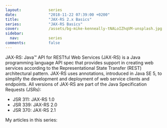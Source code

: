 ```yaml
---
layout:            series
date:              "2018-11-22 07:39:00 +0200"
title:             "JAX-RS 2.x Basics"
series:            "JAX-RS Basics"
cover:             /assets/bg-mike-kenneally-tNALoIZhqVM-unsplash.jpg
sidebar:
  nav:             series
comments:          false
---
```


JAX-RS: Java™ API for RESTful Web Services (JAX-RS) is a Java programming
language API spec that provides support in creating web services according to
the Representational State Transfer (REST) architectural pattern. JAX-RS uses
annotations, introduced in Java SE 5, to simplify the development and
deployment of web service clients and endpoints. All versions of JAX-RS are
part of the Java Specification Requests (JSRs):

- JSR 311: JAX-RS 1.0
- JSR 339: JAX-RS 2.0
- JSR 370: JAX-RS 2.1

My articles in this series:
